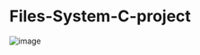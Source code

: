 # Files-System-C-project
 ![image](https://user-images.githubusercontent.com/64660852/230168944-bad22319-9ff1-4b2b-b4a4-0556df47c971.png)
